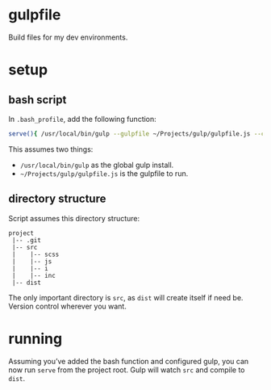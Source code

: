 # gulpfile
Build files for my dev environments.

# setup
## bash script
In `.bash_profile`, add the following function:
```bash
serve(){ /usr/local/bin/gulp --gulpfile ~/Projects/gulp/gulpfile.js --cwd ${1:-.}; }
```
This assumes two things:

  * `/usr/local/bin/gulp` as the global gulp install.
  * `~/Projects/gulp/gulpfile.js` is the gulpfile to run.

## directory structure
Script assumes this directory structure:
```
project
 |-- .git
 |-- src
 |    |-- scss
 |    |-- js
 |    |-- i
 |    |-- inc
 |-- dist
```
The only important directory is `src`, as `dist` will create itself if need be. Version control wherever you want.

# running
Assuming you’ve added the bash function and configured gulp, you can now run `serve` from the project root. Gulp will watch `src` and compile to `dist`.
